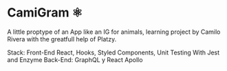# CamiGram ⚛️

A little proptype of an App like an IG for animals, learning project by Camilo Rivera with the greatfull help of Platzy. 

Stack:
Front-End React, Hooks, Styled Components, Unit Testing With Jest and Enzyme
Back-End: GraphQL y React Apollo

